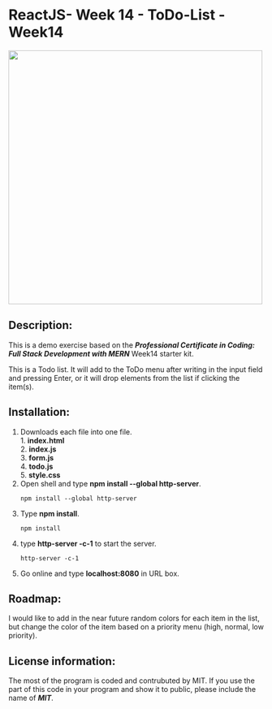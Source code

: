 # ReactJS- Week 14 - ToDo-List - Week14
<div>
<img src="Todo_list.png" width='500'/>

</div>

## Description:
  This is a demo exercise based on the ***Professional Certificate in Coding: Full Stack Development with MERN*** Week14 starter kit.</br>
  
  This is a Todo list. It will add to the ToDo menu after writing in the input field and pressing Enter, or it will drop elements from the list if clicking the item(s).

## Installation:
  1. Downloads each file into one file. <br>
    1. **index.html** <br>
    2. **index.js** <br>
    3. **form.js** <br>
    4. **todo.js** <br>
    5. **style.css** <br>
  3. Open shell and type **npm install --global http-server**.
     ```console
     npm install --global http-server
     ```
  4. Type **npm install**.
     ```console
     npm install
     ```
  5. type **http-server -c-1** to start the server.
     ```console
     http-server -c-1
     ```
  6. Go online and type **localhost:8080** in URL box.

## Roadmap:
   I would like to add in the near future random colors for each item in the list, but change the color of the item based on a priority menu (high, normal, low priority).
  
## License information: 
 The most of the program is coded and contrubuted by MIT. If you use the part of this code in your program and show it to public, please include the name of ***MIT***.
